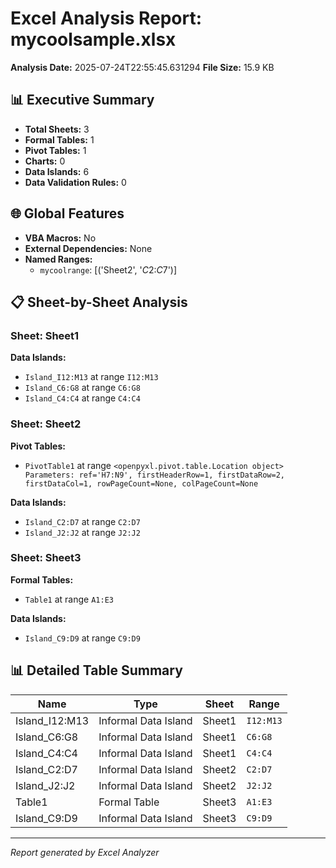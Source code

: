 # Excel Analysis Report: mycoolsample.xlsx

**Analysis Date:** 2025-07-24T22:55:45.631294
**File Size:** 15.9 KB

## 📊 Executive Summary

- **Total Sheets:** 3
- **Formal Tables:** 1
- **Pivot Tables:** 1
- **Charts:** 0
- **Data Islands:** 6
- **Data Validation Rules:** 0

## 🌐 Global Features

- **VBA Macros:** No
- **External Dependencies:** None
- **Named Ranges:**
  - `mycoolrange`: [('Sheet2', '$C$2:$C$7')]

## 📋 Sheet-by-Sheet Analysis

### Sheet: Sheet1

**Data Islands:**
- `Island_I12:M13` at range `I12:M13`
- `Island_C6:G8` at range `C6:G8`
- `Island_C4:C4` at range `C4:C4`

### Sheet: Sheet2

**Pivot Tables:**
- `PivotTable1` at range `<openpyxl.pivot.table.Location object>
Parameters:
ref='H7:N9', firstHeaderRow=1, firstDataRow=2, firstDataCol=1, rowPageCount=None, colPageCount=None`

**Data Islands:**
- `Island_C2:D7` at range `C2:D7`
- `Island_J2:J2` at range `J2:J2`

### Sheet: Sheet3

**Formal Tables:**
- `Table1` at range `A1:E3`

**Data Islands:**
- `Island_C9:D9` at range `C9:D9`

## 📊 Detailed Table Summary

| Name | Type | Sheet | Range |
|------|------|-------|-------|
| Island_I12:M13 | Informal Data Island | Sheet1 | `I12:M13` |
| Island_C6:G8 | Informal Data Island | Sheet1 | `C6:G8` |
| Island_C4:C4 | Informal Data Island | Sheet1 | `C4:C4` |
| Island_C2:D7 | Informal Data Island | Sheet2 | `C2:D7` |
| Island_J2:J2 | Informal Data Island | Sheet2 | `J2:J2` |
| Table1 | Formal Table | Sheet3 | `A1:E3` |
| Island_C9:D9 | Informal Data Island | Sheet3 | `C9:D9` |

---
*Report generated by Excel Analyzer*